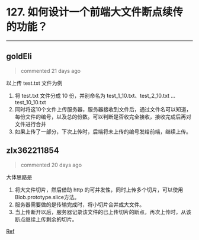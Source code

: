 
 # 127. 如何设计一个前端大文件断点续传的功能？ 
  
 ***
## goldEli 
 > commented 21 days ago 

以上传 test.txt 文件为例

1. 将 test.txt 文件分成 10 份，并别命名为 test_1_10.txt、test_2_10.txt ... test_10_10.txt
2. 同时将这10个文件上传服务器，服务器接收到文件后，通过文件名可以知道，每份文件的编号，以及总的份数。可以判断是否收完全接收，接收完成后再对文件进行合并
3. 如果上传了一部分，下次上传时，后端将未上传的编号发给前端，继续上传。
## zlx362211854 
 > commented 20 days ago 

大体思路是
1. 将大文件切片，然后借助 http 的可并发性，同时上传多个切片，可以使用Blob.prototype.slice方法。
2. 服务器需要做的是传输完成时，将小切片合并成大文件。
3. 当上传断开以后，服务器记录该文件的已上传切片的断点，再次上传时，从该断点继续上传剩余的切片。

[Ref](https://juejin.im/post/5dff8a26e51d4558105420ed)